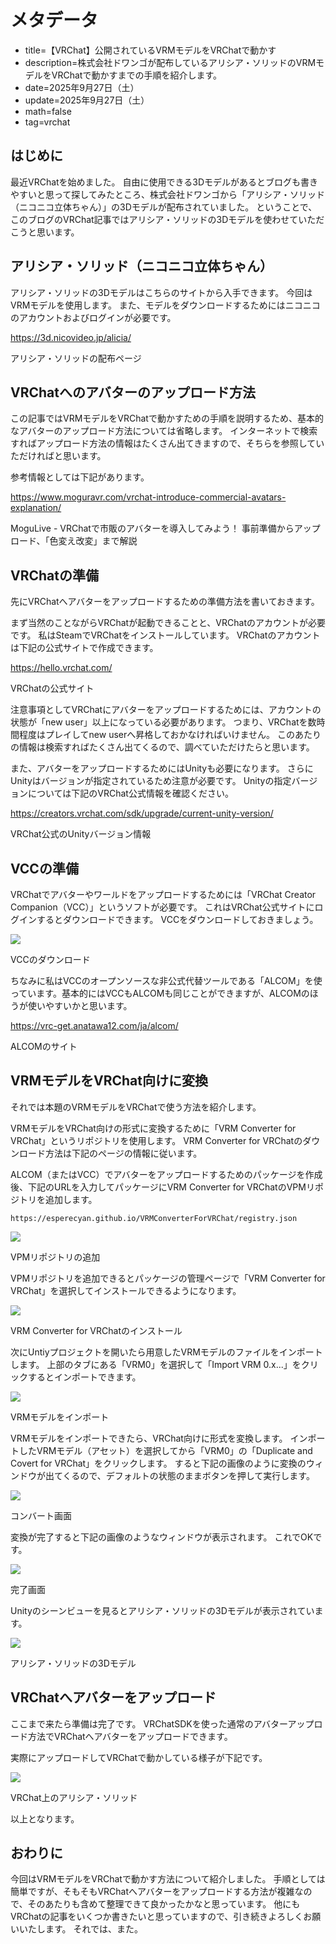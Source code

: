 # メタデータ
- title=【VRChat】公開されているVRMモデルをVRChatで動かす
- description=株式会社ドワンゴが配布しているアリシア・ソリッドのVRMモデルをVRChatで動かすまでの手順を紹介します。
- date=2025年9月27日（土）
- update=2025年9月27日（土）
- math=false
- tag=vrchat

## はじめに

最近VRChatを始めました。
自由に使用できる3Dモデルがあるとブログも書きやすいと思って探してみたところ、株式会社ドワンゴから「アリシア・ソリッド（ニコニコ立体ちゃん）」の3Dモデルが配布されていました。
ということで、このブログのVRChat記事ではアリシア・ソリッドの3Dモデルを使わせていただこうと思います。

## アリシア・ソリッド（ニコニコ立体ちゃん）

アリシア・ソリッドの3Dモデルはこちらのサイトから入手できます。
今回はVRMモデルを使用します。
また、モデルをダウンロードするためにはニコニコのアカウントおよびログインが必要です。

https://3d.nicovideo.jp/alicia/

アリシア・ソリッドの配布ページ

## VRChatへのアバターのアップロード方法

この記事ではVRMモデルをVRChatで動かすための手順を説明するため、基本的なアバターのアップロード方法については省略します。
インターネットで検索すればアップロード方法の情報はたくさん出てきますので、そちらを参照していただければと思います。

参考情報としては下記があります。

https://www.moguravr.com/vrchat-introduce-commercial-avatars-explanation/

MoguLive - VRChatで市販のアバターを導入してみよう！ 事前準備からアップロード、「色変え改変」まで解説

## VRChatの準備

先にVRChatへアバターをアップロードするための準備方法を書いておきます。

まず当然のことながらVRChatが起動できることと、VRChatのアカウントが必要です。
私はSteamでVRChatをインストールしています。
VRChatのアカウントは下記の公式サイトで作成できます。

https://hello.vrchat.com/

VRChatの公式サイト

注意事項としてVRChatにアバターをアップロードするためには、アカウントの状態が「new user」以上になっている必要があります。
つまり、VRChatを数時間程度はプレイしてnew userへ昇格しておかなければいけません。
このあたりの情報は検索すればたくさん出てくるので、調べていただけたらと思います。

また、アバターをアップロードするためにはUnityも必要になります。
さらにUnityはバージョンが指定されているため注意が必要です。
Unityの指定バージョンについては下記のVRChat公式情報を確認ください。

https://creators.vrchat.com/sdk/upgrade/current-unity-version/

VRChat公式のUnityバージョン情報

## VCCの準備

VRChatでアバターやワールドをアップロードするためには「VRChat Creator Companion（VCC）」というソフトが必要です。
これはVRChat公式サイトにログインするとダウンロードできます。
VCCをダウンロードしておきましょう。

![](../../images/2025/20250927_01.png)

VCCのダウンロード

ちなみに私はVCCのオープンソースな非公式代替ツールである「ALCOM」を使っています。基本的にはVCCもALCOMも同じことができますが、ALCOMのほうが使いやすいかと思います。

https://vrc-get.anatawa12.com/ja/alcom/

ALCOMのサイト

## VRMモデルをVRChat向けに変換

それでは本題のVRMモデルをVRChatで使う方法を紹介します。

VRMモデルをVRChat向けの形式に変換するために「VRM Converter for VRChat」というリポジトリを使用します。
VRM Converter for VRChatのダウンロード方法は下記のページの情報に従います。

ALCOM（またはVCC）でアバターをアップロードするためのパッケージを作成後、下記のURLを入力してパッケージにVRM Converter for VRChatのVPMリポジトリを追加します。

```
https://esperecyan.github.io/VRMConverterForVRChat/registry.json
```

![](../../images/2025/20250927_02.png)

VPMリポジトリの追加

VPMリポジトリを追加できるとパッケージの管理ページで「VRM Converter for VRChat」を選択してインストールできるようになります。

![](../../images/2025/20250927_03.png)

VRM Converter for VRChatのインストール

次にUntiyプロジェクトを開いたら用意したVRMモデルのファイルをインポートします。
上部のタブにある「VRM0」を選択して「Import VRM 0.x...」をクリックするとインポートできます。

![](../../images/2025/20250927_04.png)

VRMモデルをインポート

VRMモデルをインポートできたら、VRChat向けに形式を変換します。
インポートしたVRMモデル（アセット）を選択してから「VRM0」の「Duplicate and Covert for VRChat」をクリックします。
すると下記の画像のように変換のウィンドウが出てくるので、デフォルトの状態のままボタンを押して実行します。

![](../../images/2025/20250927_05.png)

コンバート画面

変換が完了すると下記の画像のようなウィンドウが表示されます。
これでOKです。

![](../../images/2025/20250927_06.png)

完了画面

Unityのシーンビューを見るとアリシア・ソリッドの3Dモデルが表示されています。

![](../../images/2025/20250927_07.png)

アリシア・ソリッドの3Dモデル

## VRChatへアバターをアップロード

ここまで来たら準備は完了です。
VRChatSDKを使った通常のアバターアップロード方法でVRChatへアバターをアップロードできます。

実際にアップロードしてVRChatで動かしている様子が下記です。

![](../../images/2025/20250927_08.png)

VRChat上のアリシア・ソリッド

以上となります。

## おわりに

今回はVRMモデルをVRChatで動かす方法について紹介しました。
手順としては簡単ですが、そもそもVRChatへアバターをアップロードする方法が複雑なので、そのあたりも含めて整理できて良かったかなと思っています。
他にもVRChatの記事をいくつか書きたいと思っていますので、引き続きよろしくお願いいたします。
それでは、また。